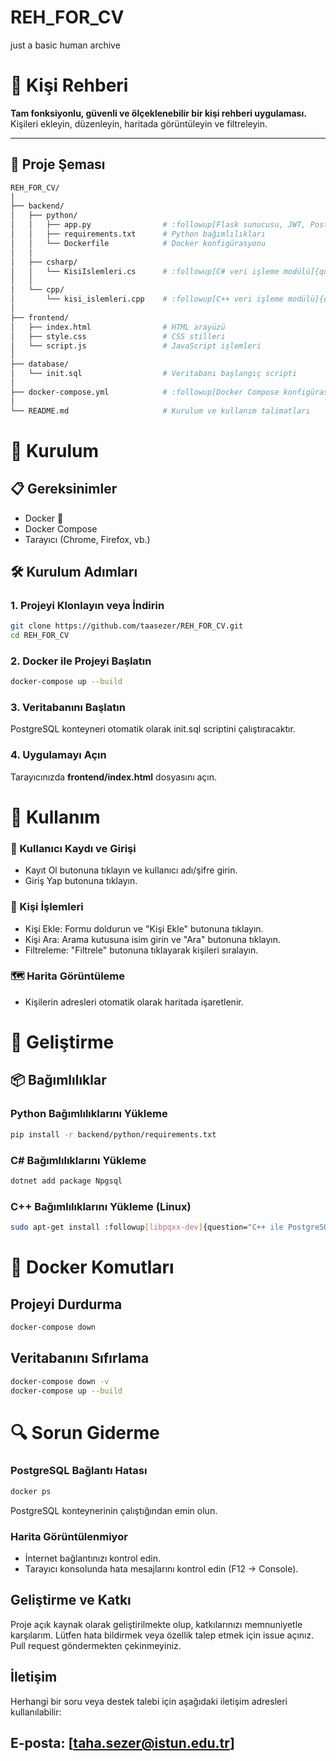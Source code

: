 # REH_FOR_CV
just a basic human archive
# 📖 Kişi Rehberi 

**Tam fonksiyonlu, güvenli ve ölçeklenebilir bir kişi rehberi uygulaması.**
Kişileri ekleyin, düzenleyin, haritada görüntüleyin ve filtreleyin.

---

## 📌 Proje Şeması
```bash
REH_FOR_CV/
│
├── backend/
│   ├── python/
│   │   ├── app.py                # :followup[Flask sunucusu, JWT, PostgreSQL, Geopy]{question="Flask ile JWT ve PostgreSQL entegrasyonu nasıl yapılır?" questionId="8789cfdc-3b4c-4990-9226-3b9afd8cdca5"}
│   │   ├── requirements.txt      # Python bağımlılıkları
│   │   └── Dockerfile            # Docker konfigürasyonu
│   │
│   ├── csharp/
│   │   └── KisiIslemleri.cs      # :followup[C# veri işleme modülü]{question="Bu C# modülü hangi işlevleri yerine getiriyor?" questionId="764eb2b5-ae55-4df6-aa1f-78b028492a90"}
│   │
│   └── cpp/
│       └── kisi_islemleri.cpp    # :followup[C++ veri işleme modülü]{question="C++ modülü hangi avantajlar sağlıyor ve neden Python yerine tercih edilebilir?" questionId="ae2ff110-5b47-4e00-a5e5-683e8e0e008c"}
│
├── frontend/
│   ├── index.html                # HTML arayüzü
│   ├── style.css                 # CSS stilleri
│   └── script.js                 # JavaScript işlemleri
│
├── database/
│   └── init.sql                  # Veritabanı başlangıç scripti
│
├── docker-compose.yml            # :followup[Docker Compose konfigürasyonu]{question="Bu projedeki `docker-compose.yml` dosyası nasıl yapılandırılmış ve hangi servisleri içeriyor?" questionId="d8f734a9-2320-4599-af82-007ae40b75aa"}
│
└── README.md                     # Kurulum ve kullanım talimatları
```
# 🚀 Kurulum
## 📋 Gereksinimler

- Docker 🐳
- Docker Compose
- Tarayıcı (Chrome, Firefox, vb.)

## 🛠 Kurulum Adımları
### 1. Projeyi Klonlayın veya İndirin
````bash
git clone https://github.com/taasezer/REH_FOR_CV.git
cd REH_FOR_CV
````
### 2. Docker ile Projeyi Başlatın
 ```` bash
docker-compose up --build
````
### 3. Veritabanını Başlatın
PostgreSQL konteyneri otomatik olarak init.sql scriptini çalıştıracaktır.
### 4. Uygulamayı Açın
Tarayıcınızda **frontend/index.html** dosyasını açın.

# 🎯 Kullanım
### 🔐 Kullanıcı Kaydı ve Girişi

- Kayıt Ol butonuna tıklayın ve kullanıcı adı/şifre girin.
- Giriş Yap butonuna tıklayın.

### 👤 Kişi İşlemleri

- Kişi Ekle: Formu doldurun ve "Kişi Ekle" butonuna tıklayın.
- Kişi Ara: Arama kutusuna isim girin ve "Ara" butonuna tıklayın.
- Filtreleme: "Filtrele" butonuna tıklayarak kişileri sıralayın.

### 🗺 Harita Görüntüleme

- Kişilerin adresleri otomatik olarak haritada işaretlenir.

# 🔧 Geliştirme
## 📦 Bağımlılıklar
### Python Bağımlılıklarını Yükleme
```` bash
pip install -r backend/python/requirements.txt
````
### C# Bağımlılıklarını Yükleme
```` bash
dotnet add package Npgsql
````
### C++ Bağımlılıklarını Yükleme (Linux)
```` bash
sudo apt-get install :followup[libpqxx-dev]{question="C++ ile PostgreSQL bağlantısı için `libpqxx` dışında hangi alternatif kütüphaneler kullanılabilir?" questionId="5493aa1f-ad86-4121-9db3-4d6bf4dd7f57"}
````
# 🐳 Docker Komutları
## Projeyi Durdurma
 ```` bash
docker-compose down
````
## Veritabanını Sıfırlama
 ```` bash
docker-compose down -v
docker-compose up --build
````

# 🔍 Sorun Giderme
### PostgreSQL Bağlantı Hatası
```` bash
docker ps
````
PostgreSQL konteynerinin çalıştığından emin olun.
### Harita Görüntülenmiyor

- İnternet bağlantınızı kontrol edin.
- Tarayıcı konsolunda hata mesajlarını kontrol edin (F12 → Console).

## Geliştirme ve Katkı
Proje açık kaynak olarak geliştirilmekte olup, katkılarınızı memnuniyetle karşılarım.
Lütfen hata bildirmek veya özellik talep etmek için issue açınız. Pull request göndermekten çekinmeyiniz.

## İletişim
Herhangi bir soru veya destek talebi için aşağıdaki iletişim adresleri kullanılabilir:

## E-posta: [taha.sezer@istun.edu.tr]
